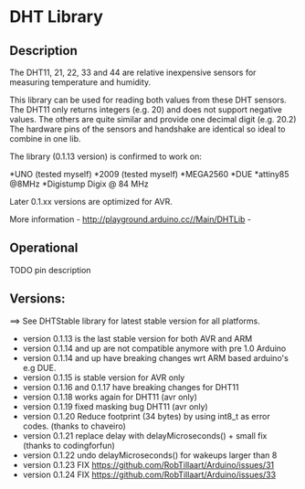# DHT Library

## Description

The DHT11, 21, 22, 33 and 44 are relative inexpensive sensors for measuring temperature and humidity.

This library can be used for reading both values from these DHT sensors.
The DHT11 only returns integers (e.g. 20) and does not support negative values.
The others are quite similar and provide one decimal digit (e.g. 20.2)
The hardware pins of the sensors and handshake are identical so ideal to combine in one lib.

The library (0.1.13 version) is confirmed to work on:

*UNO (tested myself)
*2009 (tested myself)
*MEGA2560
*DUE
*attiny85 @8MHz
*Digistump Digix @ 84 MHz

Later 0.1.xx versions are optimized for AVR.

More information - http://playground.arduino.cc//Main/DHTLib -

## Operational

TODO pin description


## Versions:

==> See DHTStable library for latest stable version for all platforms.

* version 0.1.13 is the last stable version for both AVR and ARM 
* version 0.1.14 and up are not compatible anymore with pre 1.0 Arduino
* version 0.1.14 and up have breaking changes wrt ARM based arduino's e.g DUE.
* version 0.1.15 is stable version for AVR only
* version 0.1.16 and 0.1.17 have breaking changes for DHT11
* version 0.1.18 works again for DHT11 (avr only)
* version 0.1.19 fixed masking bug DHT11 (avr only)
* version 0.1.20 Reduce footprint (34 bytes) by using int8_t as error codes. (thanks to chaveiro)
* version 0.1.21 replace delay with delayMicroseconds() + small fix (thanks to codingforfun)
* version 0.1.22 undo delayMicroseconds() for wakeups larger than 8
* version 0.1.23 FIX https://github.com/RobTillaart/Arduino/issues/31
* version 0.1.24 FIX https://github.com/RobTillaart/Arduino/issues/33
